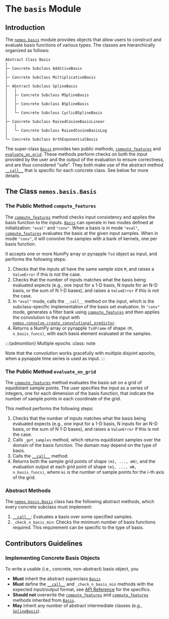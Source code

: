 # The `basis` Module

## Introduction

The [`nemos.basis`](nemos_basis) module provides objects that allow users to construct and evaluate basis functions of various types. The classes are hierarchically organized as follows:

```
Abstract Class Basis
|
├─ Concrete Subclass AdditiveBasis
│
├─ Concrete Subclass MultiplicativeBasis
│
├─ Abstract Subclass SplineBasis
│   │
│   ├─ Concrete Subclass MSplineBasis
│   │
│   ├─ Concrete Subclass BSplineBasis
│   │
│   └─ Concrete Subclass CyclicBSplineBasis
│
├─ Concrete Subclass RaisedCosineBasisLinear 
│   │
│   └─ Concrete Subclass RaisedCosineBasisLog
│
└─ Concrete Subclass OrthExponentialBasis
```

The super-class [`Basis`](nemos.basis.Basis) provides two public methods, [`compute_features`](#the-public-method-compute_features) and [`evaluate_on_grid`](#the-public-method-evaluate_on_grid). These methods perform checks on both the input provided by the user and the output of the evaluation to ensure correctness, and are thus considered "safe". They both make use of the abstract method [`__call__`](nemos.basis.Basis.__call__) that is specific for each concrete class. See below for more details.

## The Class `nemos.basis.Basis`

### The Public Method `compute_features`

The [`compute_features`](nemos.basis.Basis.compute_features) method checks input consistency and applies the basis function to the inputs. 
[`Basis`](nemos.basis.Basis) can operate in two modes defined at initialization: `"eval"` and `"conv"`. When a basis is in mode `"eval"`,
[`compute_features`](nemos.basis.Basis.compute_features) evaluates the basis at the given input samples. When in mode `"conv"`, it will convolve the samples
with a bank of kernels, one per basis function.

It accepts one or more NumPy array or pynapple `Tsd` object as input, and performs the following steps:

1. Checks that the inputs all have the same sample size `M`, and raises a `ValueError` if this is not the case.
2. Checks that the number of inputs matches what the basis being evaluated expects (e.g., one input for a 1-D basis, N inputs for an N-D basis, or the sum of N 1-D bases), and raises a `ValueError` if this is not the case.
3. In `"eval"` mode, calls the `__call__` method on the input, which is the subclass-specific implementation of the basis set evaluation. In `"conv"` mode, generates a filter bank using [`compute_features`](nemos.basis.Basis.evaluate_on_grid) and then applies the convolution to the input with [`nemos.convolve.create_convolutional_predictor`](nemos.convolve.create_convolutional_predictor).
4. Returns a NumPy array or  pynapple `TsdFrame` of shape `(M, n_basis_funcs)`, with each basis element evaluated at the samples.

:::{admonition} Multiple epochs
:class: note

Note that the convolution works gracefully with multiple disjoint epochs, when a pynapple time series is used as 
input.
:::

### The Public Method `evaluate_on_grid`

The [`compute_features`](nemos.basis.Basis.evaluate_on_grid) method evaluates the basis set on a grid of equidistant sample points. The user specifies the input as a series of integers, one for each dimension of the basis function, that indicate the number of sample points in each coordinate of the grid.

This method performs the following steps:

1. Checks that the number of inputs matches what the basis being evaluated expects (e.g., one input for a 1-D basis, N inputs for an N-D basis, or the sum of N 1-D bases), and raises a `ValueError` if this is not the case.
2. Calls `_get_samples` method, which returns equidistant samples over the domain of the basis function. The domain may depend on the type of basis.
3. Calls the [`__call__`](nemos.basis.Basis.__call__) method.
4. Returns both the sample grid points of shape `(m1, ..., mN)`, and the evaluation output at each grid point of shape `(m1, ..., mN, n_basis_funcs)`, where `mi` is the number of sample points for the i-th axis of the grid.

### Abstract Methods

The [`nemos.basis.Basis`](nemos.basis.Basis) class has the following abstract methods, which every concrete subclass must implement:

1. [`__call__`](nemos.basis.Basis.__call__): Evaluates a basis over some specified samples.
2. `_check_n_basis_min`: Checks the minimum number of basis functions required. This requirement can be specific to the type of basis.

## Contributors Guidelines

### Implementing Concrete Basis Objects
To write a usable (i.e., concrete, non-abstract) basis object, you

- **Must** inherit the abstract superclass [`Basis`](nemos.basis.Basis)
- **Must** define the [`__call__`](nemos.basis.Basis.__call__) and `_check_n_basis_min` methods with the expected input/output format, see [API Reference](basis_nemos) for the specifics.
- **Should not** overwrite the [`compute_features`](nemos.basis.Basis.compute_features) and [`compute_features`](nemos.basis.Basis.evaluate_on_grid) methods inherited from [`Basis`](nemos.basis.Basis).
- **May** inherit any number of abstract intermediate classes (e.g., [`SplineBasis`](nemos.basis.SplineBasis)). 

